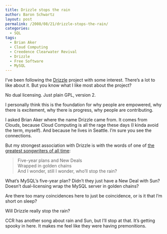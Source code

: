 ```yaml
---
title: Drizzle stops the rain
author: Baron Schwartz
layout: post
permalink: /2008/08/21/drizzle-stops-the-rain/
categories:
  - SQL
tags:
  - Brian Aker
  - Cloud Computing
  - Creedence Clearwater Revival
  - Drizzle
  - Free Software
  - MySQL
---
```

I&#8217;ve been following the [Drizzle][1] project with some interest. There&#8217;s a lot to like about it. But you know what I like most about the project?

No dual licensing. Just plain GPL, version 2.

I personally think this is the foundation for why people are empowered, why there is excitement, why there is progress, why people are contributing.

<!--more-->

I asked Brian Aker where the name Drizzle came from. It comes from Clouds, because Cloud Computing is all the rage these days (I kinda avoid the term, myself). And because he lives in Seattle. I&#8217;m sure you see the connections.

But my strongest association with Drizzle is with the words of one of [the greatest songwriters of all time][2]:

> Five-year plans and New Deals  
> Wrapped in golden chains  
> And I wonder, still I wonder, who&#8217;ll stop the rain?

What&#8217;s MySQL&#8217;s five-year plan? Didn&#8217;t they just have a New Deal with Sun? Doesn&#8217;t dual-licensing wrap the MySQL server in golden chains?

Are there too many coincidences here to just be coincidence, or is it that I&#8217;m short on sleep?

Will Drizzle really stop the rain?

CCR has another song about rain and Sun, but I&#8217;ll stop at that. It&#8217;s getting spooky in here. It makes me feel like they were having premonitions.

 [1]: https://launchpad.net/drizzle
 [2]: http://en.wikipedia.org/wiki/Creedence_Clearwater_Revival